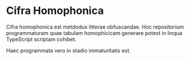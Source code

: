 # Cifra Homophonica

Cifra homophonica est metdodus litterae obfuscandae.
Hoc repositorium programmaturam quae tabulam homophicicam generare potest in linqua TypeScript scriptam cohibet.

Haec programmata vero in stadio immaturitatis est.
